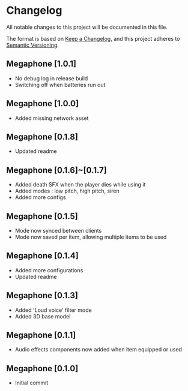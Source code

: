 # Changelog

All notable changes to this project will be documented in this file.

The format is based on [Keep a Changelog](https://keepachangelog.com/en/1.0.0/),
and this project adheres to [Semantic Versioning](https://semver.org/spec/v2.0.0.html).

## Megaphone [1.0.1] 
- No debug log in release build
- Switching off when batteries run out

## Megaphone [1.0.0] 
- Added missing network asset

## Megaphone [0.1.8] 
- Updated readme

## Megaphone [0.1.6]~[0.1.7] 

- Added death SFX when the player dies while using it
- Added modes : low pitch, high pitch, siren
- Added more configs

## Megaphone [0.1.5] 

- Mode now synced between clients
- Mode now saved per item, allowing multiple items to be used

## Megaphone [0.1.4] 

- Added more configurations
- Updated readme

## Megaphone [0.1.3] 

- Added 'Loud voice' filter mode
- Added 3D base model

## Megaphone [0.1.1] 

- Audio effects components now added when item equipped or used

## Megaphone [0.1.0] 

- Initial commit
